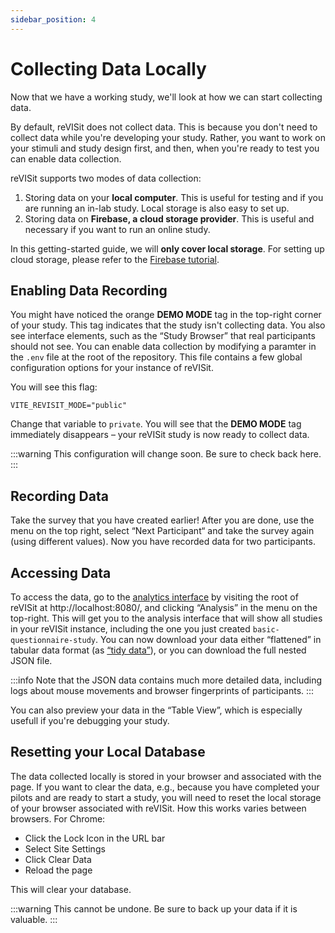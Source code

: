 ```yaml
---
sidebar_position: 4
---
```

# Collecting Data Locally

Now that we have a working study, we'll look at how we can start collecting data. 

By default, reVISit does not collect data. This is because you don't need to collect data while you're developing your study. Rather, you want to work on your stimuli and study design first, and then, when you're ready to test you can enable data collection. 

reVISit supports two modes of data collection: 

1. Storing data on your **local computer**. This is useful for testing and if you are running an in-lab study. Local storage is also easy to set up. 
2. Storing data on **Firebase, a cloud storage provider**. This is useful and necessary if you want to run an online study. 

In this getting-started guide, we will **only cover local storage**. For setting up cloud storage, please refer to the [Firebase tutorial](../tutorials/firebase-setup.md).

## Enabling Data Recording

You might have noticed the orange **DEMO MODE** tag in the top-right corner of your study. This tag indicates that the study isn't collecting data. You also see interface elements, such as the “Study Browser” that real participants should not see. You can enable data collection by modifying a paramter in the `.env` file at the root of the repository. This file contains a few global configuration options for your instance of reVISit. 

You will see this flag: 

```
VITE_REVISIT_MODE="public"
```

Change that variable to `private`. You will see that the **DEMO MODE** tag immediately disappears – your reVISit study is now ready to collect data. 

:::warning
This configuration will change soon. Be sure to check back here. 
:::

## Recording Data

Take the survey that you have created earlier! After you are done, use the menu on the top right, select “Next Participant“ and take the survey again (using different values). Now you have recorded data for two participants. 

## Accessing Data

To access the data, go to the [analytics interface](.) by visiting the root of reVISit at http://localhost:8080/, and clicking “Analysis” in the menu on the top-right. This will get you to the analysis interface that will show all studies in your reVISit instance, including the one you just created `basic-questionnaire-study`. You can now download your data either “flattened” in tabular data format (as [“tidy data”](https://r4ds.hadley.nz/data-tidy.html#sec-tidy-data)), or you can download the full nested JSON file. 

:::info
Note that the JSON data contains much more detailed data, including logs about mouse movements and browser fingerprints of participants.
:::

You can also preview your data in the “Table View”, which is especially usefull if you're debugging your study. 


## Resetting your Local Database

The data collected locally is stored in your browser and associated with the page. If you want to clear the data, e.g., because you have completed your pilots and are ready to start a study, you will need to reset the local storage of your browser associated with reVISit. How this works varies between browsers. For Chrome: 

* Click the Lock Icon in the URL bar
* Select Site Settings
* Click Clear Data
* Reload the page

This will clear your database. 

:::warning
This cannot be undone. Be sure to back up your data if it is valuable. 
:::